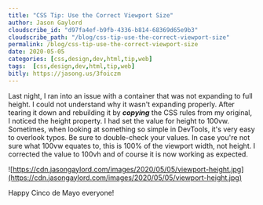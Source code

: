 ```yaml
---
title: "CSS Tip: Use the Correct Viewport Size"
author: Jason Gaylord
cloudscribe_id: "d97fa4ef-b9fb-4336-b814-68369d65e9b3"
cloudscribe_path: "/blog/css-tip-use-the-correct-viewport-size"
permalink: /blog/css-tip-use-the-correct-viewport-size
date: 2020-05-05
categories: [css,design,dev,html,tip,web]
tags:  [css,design,dev,html,tip,web]
bitly: https://jasong.us/3foiczm
---
```


Last night, I ran into an issue with a container that was not expanding to full height. I could not understand why it wasn't expanding properly. After tearing it down and rebuilding it by ***copying*** the CSS rules from my original, I noticed the height property. I had set the value for height to 100vw. Sometimes, when looking at something so simple in DevTools, it's very easy to overlook typos. Be sure to double-check your values. In case you're not sure what 100vw equates to, this is 100% of the viewport width, not height. I corrected the value to 100vh and of course it is now working as expected.

![https://cdn.jasongaylord.com/images/2020/05/05/viewport-height.jpg](https://cdn.jasongaylord.com/images/2020/05/05/viewport-height.jpg)

Happy Cinco de Mayo everyone!